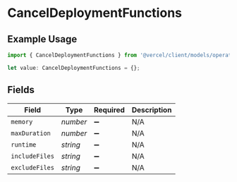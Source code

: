 # CancelDeploymentFunctions

## Example Usage

```typescript
import { CancelDeploymentFunctions } from '@vercel/client/models/operations';

let value: CancelDeploymentFunctions = {};
```

## Fields

| Field          | Type     | Required           | Description |
| -------------- | -------- | ------------------ | ----------- |
| `memory`       | _number_ | :heavy_minus_sign: | N/A         |
| `maxDuration`  | _number_ | :heavy_minus_sign: | N/A         |
| `runtime`      | _string_ | :heavy_minus_sign: | N/A         |
| `includeFiles` | _string_ | :heavy_minus_sign: | N/A         |
| `excludeFiles` | _string_ | :heavy_minus_sign: | N/A         |
